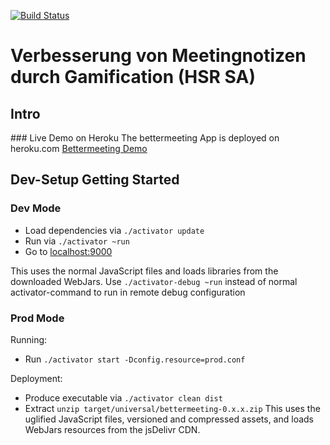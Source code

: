 [![Build Status](https://travis-ci.org/meip/bettermeeting.svg)](https://travis-ci.org/meip/bettermeeting)
# Verbesserung von Meetingnotizen durch Gamification (HSR SA)

## Intro

### Live Demo on Heroku
The bettermeeting App is deployed on heroku.com
[Bettermeeting Demo](https://bettermeeting.herokuapp.com/)

## Dev-Setup Getting Started

### Dev Mode

* Load dependencies via `./activator update`
* Run via `./activator ~run`
* Go to [localhost:9000](http://localhost:9000)

This uses the normal JavaScript files and loads libraries from the downloaded WebJars.
Use `./activator-debug ~run` instead of normal activator-command to run in remote debug configuration

### Prod Mode

Running:

* Run `./activator start -Dconfig.resource=prod.conf`

Deployment:

* Produce executable via `./activator clean dist`
* Extract `unzip target/universal/bettermeeting-0.x.x.zip`
This uses the uglified JavaScript files, versioned and compressed assets, and loads WebJars resources from the jsDelivr CDN.
